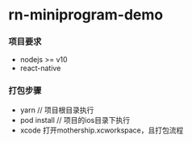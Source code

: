 # rn-miniprogram-demo
### 项目要求
- nodejs >= v10
- react-native 

### 打包步骤
- yarn // 项目根目录执行
- pod install // 项目的ios目录下执行
- xcode 打开mothership.xcworkspace，且打包流程
